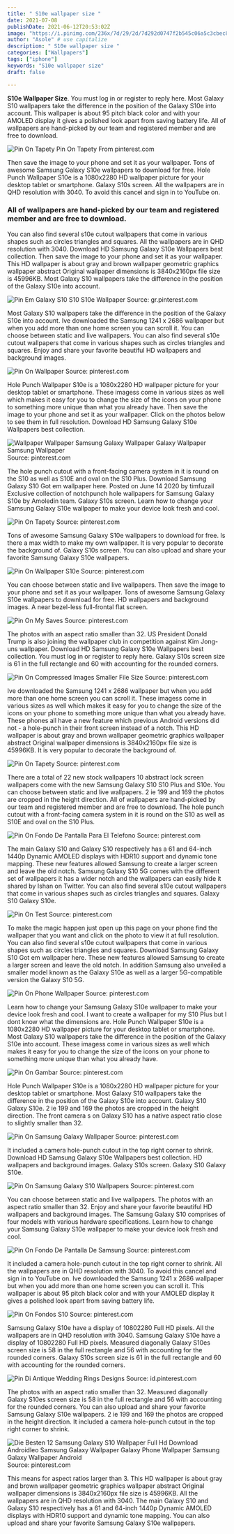 ```yaml
---
title: " S10e wallpaper size "
date: 2021-07-08
publishDate: 2021-06-12T20:53:02Z
image: "https://i.pinimg.com/236x/7d/29/2d/7d292d0747f2b545c06a5c3cbec89825.jpg"
author: "Asole" # use capitalize
description: " S10e wallpaper size "
categories: ["Wallpapers"]
tags: ["iphone"]
keywords: "S10e wallpaper size"
draft: false

---
```



**S10e Wallpaper Size**. You must log in or register to reply here. Most Galaxy S10 wallpapers take the difference in the position of the Galaxy S10e into account. This wallpaper is about 95 pitch black color and with your AMOLED display it gives a polished look apart from saving battery life. All of wallpapers are hand-picked by our team and registered member and are free to download.

![Pin On Tapety](https://i.pinimg.com/736x/af/f0/3c/aff03c9af29d2b85f231cb70987bc71d.jpg "Pin On Tapety")
Pin On Tapety From pinterest.com


Then save the image to your phone and set it as your wallpaper. Tons of awesome Samsung Galaxy S10e wallpapers to download for free. Hole Punch Wallpaper S10e is a 1080x2280 HD wallpaper picture for your desktop tablet or smartphone. Galaxy S10s screen. All the wallpapers are in QHD resolution with 3040. To avoid this cancel and sign in to YouTube on.

### All of wallpapers are hand-picked by our team and registered member and are free to download.

You can also find several s10e cutout wallpapers that come in various shapes such as circles triangles and squares. All the wallpapers are in QHD resolution with 3040. Download HD Samsung Galaxy S10e Wallpapers best collection. Then save the image to your phone and set it as your wallpaper. This HD wallpaper is about gray and brown wallpaper geometric graphics wallpaper abstract Original wallpaper dimensions is 3840x2160px file size is 45996KB. Most Galaxy S10 wallpapers take the difference in the position of the Galaxy S10e into account.


![Pin Em Galaxy S10 S10 S10e Wallpaper](https://i.pinimg.com/originals/6b/a1/9c/6ba19cbcb729e1bff9843979a3b844ef.jpg "Pin Em Galaxy S10 S10 S10e Wallpaper")
Source: gr.pinterest.com

Most Galaxy S10 wallpapers take the difference in the position of the Galaxy S10e into account. Ive downloaded the Samsung 1241 x 2686 wallpaper but when you add more than one home screen you can scroll it. You can choose between static and live wallpapers. You can also find several s10e cutout wallpapers that come in various shapes such as circles triangles and squares. Enjoy and share your favorite beautiful HD wallpapers and background images.

![Pin On Wallpaper](https://i.pinimg.com/originals/7b/6e/3d/7b6e3dd08f8e780256d32aa0f7ba96f5.png "Pin On Wallpaper")
Source: pinterest.com

Hole Punch Wallpaper S10e is a 1080x2280 HD wallpaper picture for your desktop tablet or smartphone. These imagess come in various sizes as well which makes it easy for you to change the size of the icons on your phone to something more unique than what you already have. Then save the image to your phone and set it as your wallpaper. Click on the photos below to see them in full resolution. Download HD Samsung Galaxy S10e Wallpapers best collection.

![Wallpaper Wallpaper Samsung Galaxy Wallpaper Galaxy Wallpaper Samsung Wallpaper](https://i.pinimg.com/originals/82/c0/36/82c036c06a773af3c42eca4fdf94f1be.png "Wallpaper Wallpaper Samsung Galaxy Wallpaper Galaxy Wallpaper Samsung Wallpaper")
Source: pinterest.com

The hole punch cutout with a front-facing camera system in it is round on the S10 as well as S10E and oval on the S10 Plus. Download Samsung Galaxy S10 Got em wallpaper here. Posted on June 14 2020 by timfuzail Exclusive collection of notchpunch hole wallpapers for Samsung Galaxy S10e by Amoledin team. Galaxy S10s screen. Learn how to change your Samsung Galaxy S10e wallpaper to make your device look fresh and cool.

![Pin On Tapety](https://i.pinimg.com/564x/24/dc/b5/24dcb5e264944dccfb825ac1d8c5fdc2.jpg "Pin On Tapety")
Source: pinterest.com

Tons of awesome Samsung Galaxy S10e wallpapers to download for free. Is there a max width to make my own wallpaper. It is very popular to decorate the background of. Galaxy S10s screen. You can also upload and share your favorite Samsung Galaxy S10e wallpapers.

![Pin On Wallpaper S10e](https://i.pinimg.com/originals/c6/35/a1/c635a1f87dc18aa0e3a0e1ff894ba280.png "Pin On Wallpaper S10e")
Source: pinterest.com

You can choose between static and live wallpapers. Then save the image to your phone and set it as your wallpaper. Tons of awesome Samsung Galaxy S10e wallpapers to download for free. HD wallpapers and background images. A near bezel-less full-frontal flat screen.

![Pin On My Saves](https://i.pinimg.com/originals/35/51/01/355101600e73cf1a6193825b5cd23f32.png "Pin On My Saves")
Source: pinterest.com

The photos with an aspect ratio smaller than 32. US President Donald Trump is also joining the wallpaper club in competition against Kim Jong-uns wallpaper. Download HD Samsung Galaxy S10e Wallpapers best collection. You must log in or register to reply here. Galaxy S10s screen size is 61 in the full rectangle and 60 with accounting for the rounded corners.

![Pin On Compressed Images Smaller File Size](https://i.pinimg.com/originals/37/cd/d4/37cdd48fb73ab71f921d05c7ac3a0646.jpg "Pin On Compressed Images Smaller File Size")
Source: pinterest.com

Ive downloaded the Samsung 1241 x 2686 wallpaper but when you add more than one home screen you can scroll it. These imagess come in various sizes as well which makes it easy for you to change the size of the icons on your phone to something more unique than what you already have. These phones all have a new feature which previous Android versions did not - a hole-punch in their front screen instead of a notch. This HD wallpaper is about gray and brown wallpaper geometric graphics wallpaper abstract Original wallpaper dimensions is 3840x2160px file size is 45996KB. It is very popular to decorate the background of.

![Pin On Tapety](https://i.pinimg.com/736x/af/f0/3c/aff03c9af29d2b85f231cb70987bc71d.jpg "Pin On Tapety")
Source: pinterest.com

There are a total of 22 new stock wallpapers 10 abstract lock screen wallpapers come with the new Samsung Galaxy S10 S10 Plus and S10e. You can choose between static and live wallpapers. 2 ie 199 and 169 the photos are cropped in the height direction. All of wallpapers are hand-picked by our team and registered member and are free to download. The hole punch cutout with a front-facing camera system in it is round on the S10 as well as S10E and oval on the S10 Plus.

![Pin On Fondo De Pantalla Para El Telefono](https://i.pinimg.com/736x/99/55/9d/99559dd36bdacf979c86f35296ad6683.jpg "Pin On Fondo De Pantalla Para El Telefono")
Source: pinterest.com

The main Galaxy S10 and Galaxy S10 respectively has a 61 and 64-inch 1440p Dynamic AMOLED displays with HDR10 support and dynamic tone mapping. These new features allowed Samsung to create a larger screen and leave the old notch. Samsung Galaxy S10 5G comes with the different set of wallpapers it has a wider notch and the wallpapers can easily hide it shared by Ishan on Twitter. You can also find several s10e cutout wallpapers that come in various shapes such as circles triangles and squares. Galaxy S10 Galaxy S10e.

![Pin On Test](https://i.pinimg.com/474x/03/96/9c/03969c7738cd8290eba4e07171e691e0.jpg "Pin On Test")
Source: pinterest.com

To make the magic happen just open up this page on your phone find the wallpaper that you want and click on the photo to view it at full resolution. You can also find several s10e cutout wallpapers that come in various shapes such as circles triangles and squares. Download Samsung Galaxy S10 Got em wallpaper here. These new features allowed Samsung to create a larger screen and leave the old notch. In addition Samsung also unveiled a smaller model known as the Galaxy S10e as well as a larger 5G-compatible version the Galaxy S10 5G.

![Pin On Phone Wallpaper](https://i.pinimg.com/474x/b0/c4/43/b0c443530b2b2cd31649791dda596d10.jpg "Pin On Phone Wallpaper")
Source: pinterest.com

Learn how to change your Samsung Galaxy S10e wallpaper to make your device look fresh and cool. I want to create a wallpaper for my S10 Plus but I dont know what the dimensions are. Hole Punch Wallpaper S10e is a 1080x2280 HD wallpaper picture for your desktop tablet or smartphone. Most Galaxy S10 wallpapers take the difference in the position of the Galaxy S10e into account. These imagess come in various sizes as well which makes it easy for you to change the size of the icons on your phone to something more unique than what you already have.

![Pin On Gambar](https://i.pinimg.com/564x/e7/f0/44/e7f044a84599649cc6dc323bc0617f0e.jpg "Pin On Gambar")
Source: pinterest.com

Hole Punch Wallpaper S10e is a 1080x2280 HD wallpaper picture for your desktop tablet or smartphone. Most Galaxy S10 wallpapers take the difference in the position of the Galaxy S10e into account. Galaxy S10 Galaxy S10e. 2 ie 199 and 169 the photos are cropped in the height direction. The front camera s on Galaxy S10 has a native aspect ratio close to slightly smaller than 32.

![Pin On Samsung Galaxy Wallpaper](https://i.pinimg.com/736x/27/f5/2e/27f52eb0d5e7c74d9a04d47f8aa2c69a.jpg "Pin On Samsung Galaxy Wallpaper")
Source: pinterest.com

It included a camera hole-punch cutout in the top right corner to shrink. Download HD Samsung Galaxy S10e Wallpapers best collection. HD wallpapers and background images. Galaxy S10s screen. Galaxy S10 Galaxy S10e.

![Pin On Samsung Galaxy S10 Wallpapers](https://i.pinimg.com/474x/2c/6e/ff/2c6eff8e2a256031f99dde12fdbbc634.jpg "Pin On Samsung Galaxy S10 Wallpapers")
Source: pinterest.com

You can choose between static and live wallpapers. The photos with an aspect ratio smaller than 32. Enjoy and share your favorite beautiful HD wallpapers and background images. The Samsung Galaxy S10 comprises of four models with various hardware specifications. Learn how to change your Samsung Galaxy S10e wallpaper to make your device look fresh and cool.

![Pin On Fondo De Pantalla De Samsung](https://i.pinimg.com/236x/33/b4/6a/33b46ab70cceac6934a42cf437c82b60.jpg "Pin On Fondo De Pantalla De Samsung")
Source: pinterest.com

It included a camera hole-punch cutout in the top right corner to shrink. All the wallpapers are in QHD resolution with 3040. To avoid this cancel and sign in to YouTube on. Ive downloaded the Samsung 1241 x 2686 wallpaper but when you add more than one home screen you can scroll it. This wallpaper is about 95 pitch black color and with your AMOLED display it gives a polished look apart from saving battery life.

![Pin On Fondos S10](https://i.pinimg.com/originals/2a/31/b5/2a31b579ef6f79d4c8dbe6ccb6afdadb.png "Pin On Fondos S10")
Source: pinterest.com

Samsung Galaxy S10e have a display of 10802280 Full HD pixels. All the wallpapers are in QHD resolution with 3040. Samsung Galaxy S10e have a display of 10802280 Full HD pixels. Measured diagonally Galaxy S10es screen size is 58 in the full rectangle and 56 with accounting for the rounded corners. Galaxy S10s screen size is 61 in the full rectangle and 60 with accounting for the rounded corners.

![Pin Di Antique Wedding Rings Designs](https://i.pinimg.com/736x/8a/0b/4a/8a0b4a5128532e1d6e4613a7ff8a8dc9.jpg "Pin Di Antique Wedding Rings Designs")
Source: id.pinterest.com

The photos with an aspect ratio smaller than 32. Measured diagonally Galaxy S10es screen size is 58 in the full rectangle and 56 with accounting for the rounded corners. You can also upload and share your favorite Samsung Galaxy S10e wallpapers. 2 ie 199 and 169 the photos are cropped in the height direction. It included a camera hole-punch cutout in the top right corner to shrink.

![Die Besten 12 Samsung Galaxy S10 Wallpaper Full Hd Download Androidleo Samsung Galaxy Wallpaper Galaxy Phone Wallpaper Samsung Galaxy Wallpaper Android](https://i.pinimg.com/236x/7d/29/2d/7d292d0747f2b545c06a5c3cbec89825.jpg "Die Besten 12 Samsung Galaxy S10 Wallpaper Full Hd Download Androidleo Samsung Galaxy Wallpaper Galaxy Phone Wallpaper Samsung Galaxy Wallpaper Android")
Source: pinterest.com

This means for aspect ratios larger than 3. This HD wallpaper is about gray and brown wallpaper geometric graphics wallpaper abstract Original wallpaper dimensions is 3840x2160px file size is 45996KB. All the wallpapers are in QHD resolution with 3040. The main Galaxy S10 and Galaxy S10 respectively has a 61 and 64-inch 1440p Dynamic AMOLED displays with HDR10 support and dynamic tone mapping. You can also upload and share your favorite Samsung Galaxy S10e wallpapers.

